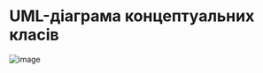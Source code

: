 # UML-діаграма концептуальних класів 
![image](https://github.com/oleksandrblazhko/ai-214-kravchishina/assets/101953369/de456469-4cee-4782-b24e-01af43df393d)


